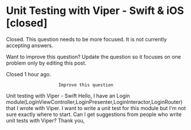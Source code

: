 
# Unit Testing with Viper - Swift & iOS [closed]







Closed. This question needs to be more focused. It is not currently accepting answers.
                        
                    










Want to improve this question? Update the question so it focuses on one problem only by editing this post.


Closed 1 hour ago.







                        Improve this question
                    



Unit testing with Viper - Swift
Hello,
I have an Login module(LoginViewController,LoginPresenter,LoginInteractor,LoginRouter)
that I wrote with Viper.
I want to write a unit test for this module but I'm not sure exactly where to start.
Can I get suggestions from people who write unit tests with Viper?
Thank you,

        